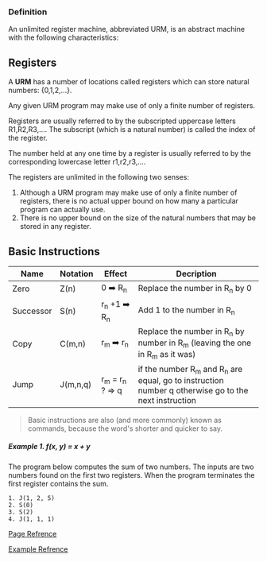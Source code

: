 ### Definition
An unlimited register machine, abbreviated URM, is an abstract machine with the following characteristics:

## Registers
A **URM** has a number of locations called registers which can store natural numbers: {0,1,2,…}.

Any given URM program may make use of only a finite number of registers.

Registers are usually referred to by the subscripted uppercase letters R1,R2,R3,…. The subscript (which is a natural number) is called the index of the register.

The number held at any one time by a register is usually referred to by the corresponding lowercase letter r1,r2,r3,….


The registers are unlimited in the following two senses:

1.  Although a URM program may make use of only a finite number of registers, there is no actual upper bound on how many a particular program can actually use.
2. There is no upper bound on the size of the natural numbers that may be stored in any register.

## Basic Instructions
Name | Notation | Effect | Decription
| --- | --- | --- | --- |
Zero | Z(n) | 0 :arrow_right:  R<sub>n</sub> | Replace the number in R<sub>n</sub> by 0
Successor | S(n) | r<sub>n</sub> +1 :arrow_right: R<sub>n</sub> | Add 1 to the number in R<sub>n</sub>
Copy | C(m,n) | r<sub>m</sub> :arrow_right: r<sub>n</sub> | Replace the number in R<sub>n</sub> by number in R<sub>m</sub> (leaving the one in R<sub>m</sub> as it was)
Jump | J(m,n,q) | r<sub>m</sub> = r<sub>n</sub> ? => q | if the number R<sub>m</sub> and R<sub>n</sub> are equal, go to instruction number q otherwise go to the next instruction

> Basic instructions are also (and more commonly) known as commands, because the word's shorter and quicker to say.

##### Example 1. f(x, y) = x + y
The program below computes the sum of two numbers. The inputs are two numbers found on the first two registers. When the program terminates the first register contains the sum.
```
1. J(1, 2, 5)
2. S(0)
3. S(2)
4. J(1, 1, 1)
```



[Page Refrence](https://proofwiki.org/wiki/Definition:Unlimited_Register_Machine)

[Example Refrence](https://github.com/vclyde/URM#example-1-fx-y--x--y)

